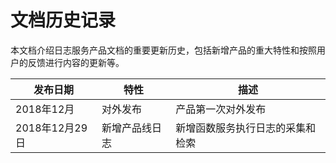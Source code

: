 # 文档历史记录

本文档介绍日志服务产品文档的重要更新历史，包括新增产品的重大特性和按照用户的反馈进行内容的更新等。

|发布日期|特性|描述|
|-|-|-|
|2018年12月|对外发布|产品第一次对外发布|
|2018年12月29日|新增产品线日志|新增函数服务执行日志的采集和检索|

